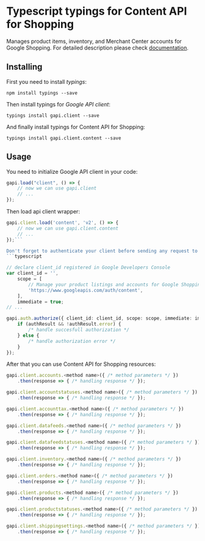 # Typescript typings for Content API for Shopping
Manages product items, inventory, and Merchant Center accounts for Google Shopping.
For detailed description please check [documentation](https://developers.google.com/shopping-content).

## Installing

First you need to install *typings*:
```
npm install typings --save 
```

Then install typings for *Google API client*:
```
typings install gapi.client --save 
```

And finally install typings for Content API for Shopping:
```
typings install gapi.client.content --save 
```

## Usage

You need to initialize Google API client in your code:
```typescript
gapi.load("client", () => { 
    // now we can use gapi.client
    // ... 
});
```

Then load api client wrapper:
```typescript
gapi.client.load('content', 'v2', () => {
    // now we can use gapi.client.content
    // ... 
});```

Don't forget to authenticate your client before sending any request to resources:
```typescript

// declare client_id registered in Google Developers Console
var client_id = '',
    scope = [     
        // Manage your product listings and accounts for Google Shopping
        'https://www.googleapis.com/auth/content',
    ],
    immediate = true;
// ...

gapi.auth.authorize({ client_id: client_id, scope: scope, immediate: immediate }, authResult => {
    if (authResult && !authResult.error) {
        /* handle succesfull authorization */
    } else {
        /* handle authorization error */
    }
});            
```

After that you can use Content API for Shopping resources:

```typescript
gapi.client.accounts.<method name>({ /* method parameters */ })
    .then(response => { /* handling response */ });

gapi.client.accountstatuses.<method name>({ /* method parameters */ })
    .then(response => { /* handling response */ });

gapi.client.accounttax.<method name>({ /* method parameters */ })
    .then(response => { /* handling response */ });

gapi.client.datafeeds.<method name>({ /* method parameters */ })
    .then(response => { /* handling response */ });

gapi.client.datafeedstatuses.<method name>({ /* method parameters */ })
    .then(response => { /* handling response */ });

gapi.client.inventory.<method name>({ /* method parameters */ })
    .then(response => { /* handling response */ });

gapi.client.orders.<method name>({ /* method parameters */ })
    .then(response => { /* handling response */ });

gapi.client.products.<method name>({ /* method parameters */ })
    .then(response => { /* handling response */ });

gapi.client.productstatuses.<method name>({ /* method parameters */ })
    .then(response => { /* handling response */ });

gapi.client.shippingsettings.<method name>({ /* method parameters */ })
    .then(response => { /* handling response */ });
```